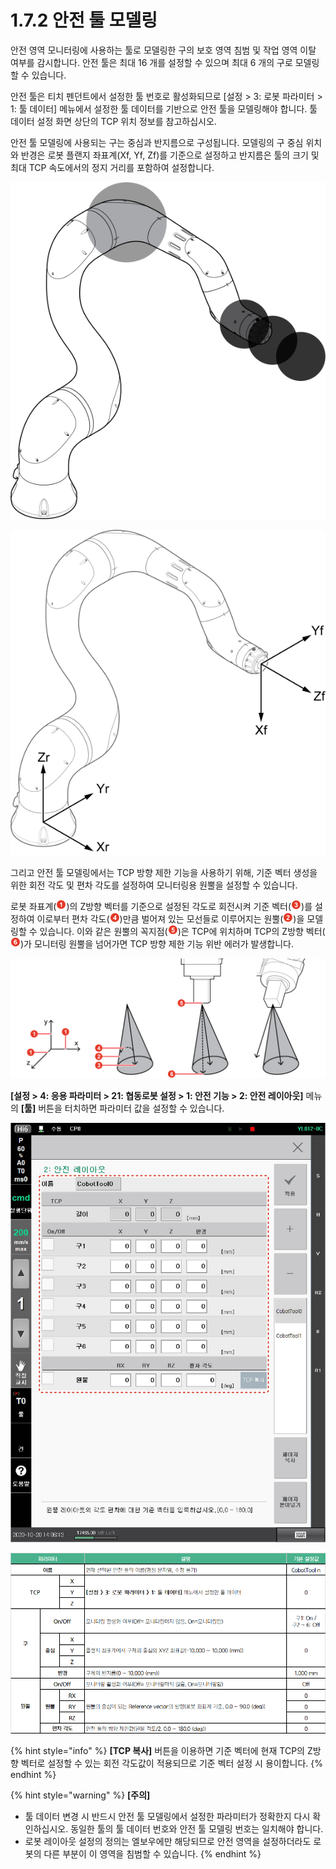 # 1.7.2 안전 툴 모델링

안전 영역 모니터링에 사용하는 툴로 모델링한 구의 보호 영역 침범 및 작업 영역 이탈 여부를 감시합니다. 안전 툴은 최대 16 개를 설정할 수 있으며 최대 6 개의 구로 모델링할 수 있습니다.

안전 툴은 티치 펜던트에서 설정한 툴 번호로 활성화되므로 \[설정 > 3: 로봇 파라미터 > 1: 툴 데이터] 메뉴에서 설정한 툴 데이터를 기반으로 안전 툴을 모델링해야 합니다. 툴 데이터 설정 화면 상단의 TCP 위치 정보를 참고하십시오.

안전 툴 모델링에 사용되는 구는 중심과 반지름으로 구성됩니다. 모델링의 구 중심 위치와 반경은 로봇 플랜지 좌표계(Xf, Yf, Zf)를 기준으로 설정하고 반지름은 툴의 크기 및 최대 TCP 속도에서의 정지 거리를 포함하여 설정합니다.

![그림 8 툴 모델링](../../.gitbook/assets/image33.png)

![그림 9 로봇 플랜지 좌표계](../../.gitbook/assets/image34.png)

그리고 안전 툴 모델링에서는 TCP 방향 제한 기능을 사용하기 위해, 기준 벡터 생성을 위한 회전 각도 및 편차 각도를 설정하여 모니터링용 원뿔을 설정할 수 있습니다.

로봇 좌표계(![](../../.gitbook/assets/1.png))의 Z방향 벡터를 기준으로 설정된 각도로 회전시켜 기준 벡터(![](../../.gitbook/assets/3.png))를 설정하여 이로부터 편차 각도(![](../../.gitbook/assets/4.png))만큼 벌어져 있는 모선들로 이루어지는 원뿔(![](../../.gitbook/assets/2.png))을 모델링할 수 있습니다. 이와 같은 원뿔의 꼭지점(![](../../.gitbook/assets/5.png))은 TCP에 위치하며 TCP의 Z방향 벡터(![](../../.gitbook/assets/6.png))가 모니터링 원뿔을 넘어가면 TCP 방향 제한 기능 위반 에러가 발생합니다.

![그림 10 TCP 방향 제한 기능](../../.gitbook/assets/image38.png)

**\[설정 > 4: 응용 파라미터 > 21: 협동로봇 설정 > 1: 안전 기능 > 2: 안전 레이아웃]** 메뉴의 **\[툴]** 버튼을 터치하면 파라미터 값을 설정할 수 있습니다.

![그림 11 안전 툴 모델링 설정 화면](../../.gitbook/assets/image39.jpeg)

![](<../../.gitbook/assets/image (6).png>)

{% hint style="info" %}
**\[TCP 복사]** 버튼을 이용하면 기준 벡터에 현재 TCP의 Z방향 벡터로 설정할 수 있는 회전 각도값이 적용되므로 기준 벡터 설정 시 용이합니다.
{% endhint %}

{% hint style="warning" %}
**\[주의]**

* 툴 데이터 변경 시 반드시 안전 툴 모델링에서 설정한 파라미터가 정확한지 다시 확인하십시오. 동일한 툴의 툴 데이터 번호와 안전 툴 모델링 번호는 일치해야 합니다.
* 로봇 레이아웃 설정의 정의는 엘보우에만 해당되므로 안전 영역을 설정하더라도 로봇의 다른 부분이 이 영역을 침범할 수 있습니다.
{% endhint %}

